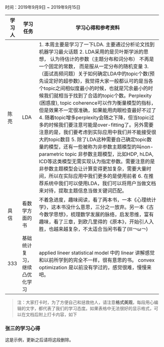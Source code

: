 时间：2019年9月9日 ~ 2019年9月15日

学习人|学习任务|学习心得和参考资料
------ | ------ | ------ 
陈亮 | LDA | 1. 本周主要是学习了一下LDA. 主要通过分析论文找到机器学习最火话题 2. LDA采用的是贝叶斯学派的思想， 认为待估计的参数（主题分布和词分布） 不再是一个固定的常数， 而是服从一定分布的随机变量 3.（面试高频问题）关于如何确定LDA中的topic个数(预先设定好的超参数)，我觉得大家一般都认可的是当各个topic之间相似度最小的时候，也就是冗余最小的时候我们就相当于找到了合适的topic个数。Perplexity (困惑度), topic coherence可以作为衡量模型的指标，但是效果不一定很准确，如果能用肉眼检查最好不过了 4. 随着topic增多perplexity会随之下降，但当topic过多的时候我们要注意可能是over-fitting了。另外需要注意的是，我们要考虑到实际应用中我们并不能接受很大的topic数目 5. 除了LDA这种需要自己确定topic数量的模型，还有一些被称为非参数主题模型的叫non-parametric topic 非参数主题模型，比如HDP, hLDA, ICD等这类模型无需实现认为指定参数。需要注意的是非参数主题模型会让计算变得更加复杂，需要大量时间，所以在实际应用中我们更多的是使用前者 6. 在推荐系统中我们可以使用LDA，我们可以将用户当做文档来对待，提取主题信息当做关键词匹配。
具信 | 看数学方面的书 | 不着急进度，趣味阅读，看了两本书，一本《心理统计学》，这本书没什么意思，三分之一放弃。另一本《古今数学思想》，梳理数学发展的脉络，启发思维，富有趣味，看了三章，到欧几里得的《原本》，开始引人入胜，也越来越复杂，不太适合当闲书看了(lll￢ω￢)
333|基础统计复习，继续凸优化学习|applied lineer statistical model 中的 linear 讲解感觉和以前所学到的完全不一样，很有意思的书。 convex optimization 是以前没有学过的，感觉很难，慢慢来吧。

> 注：大家打卡时，为了方便自己和拯救他人，请注意**格式美观**，每段用心编辑的文字，都代表了我们的学习态度。如果表格中无法很好的显示格式，可以在文档后附上打卡内容，如下

### 张三的学习心得
这是示例，更新之后请将这段删除。
